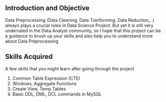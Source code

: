 
## Introduction and Objective ##
Data Preprocessing (Data Cleaning, Data Tranforming, Data Reduction,..) always plays a crucial roles in Data Science Project. But yet it is still very underrated in the Data Analyst community, so I hope that this project can be a guidance to brush up your skills and also help you to understand more about Data Preprocessing

## Skills Acquired ##
A few skills that you might learn after going through the project
1. Common Table Expression (CTE)
2. Windows, Aggregate Functions
3. Create View, Temp Tables
4. Basic DDL, DML, DCL commands in MySQL